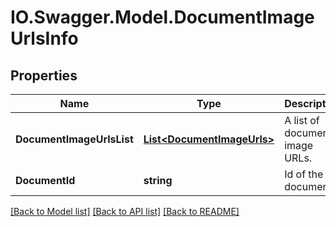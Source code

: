 # IO.Swagger.Model.DocumentImageUrlsInfo
## Properties

Name | Type | Description | Notes
------------ | ------------- | ------------- | -------------
**DocumentImageUrlsList** | [**List&lt;DocumentImageUrls&gt;**](DocumentImageUrls.md) | A list of documents image URLs. | [optional] 
**DocumentId** | **string** | Id of the document | [optional] 

[[Back to Model list]](../README.md#documentation-for-models) [[Back to API list]](../README.md#documentation-for-api-endpoints) [[Back to README]](../README.md)

